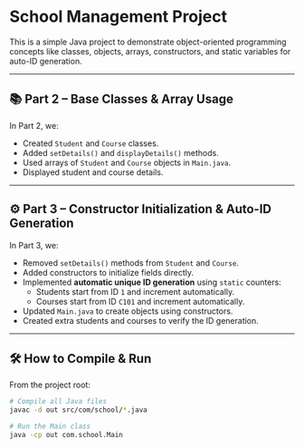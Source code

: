 # School Management Project

This is a simple Java project to demonstrate object-oriented programming concepts like classes, objects, arrays, constructors, and static variables for auto-ID generation.

---

## 📚 Part 2 – Base Classes & Array Usage
In Part 2, we:
- Created `Student` and `Course` classes.
- Added `setDetails()` and `displayDetails()` methods.
- Used arrays of `Student` and `Course` objects in `Main.java`.
- Displayed student and course details.

---

## ⚙️ Part 3 – Constructor Initialization & Auto-ID Generation
In Part 3, we:
- Removed `setDetails()` methods from `Student` and `Course`.
- Added constructors to initialize fields directly.
- Implemented **automatic unique ID generation** using `static` counters:
  - Students start from ID `1` and increment automatically.
  - Courses start from ID `C101` and increment automatically.
- Updated `Main.java` to create objects using constructors.
- Created extra students and courses to verify the ID generation.

---

## 🛠 How to Compile & Run

From the project root:

```bash
# Compile all Java files
javac -d out src/com/school/*.java

# Run the Main class
java -cp out com.school.Main
